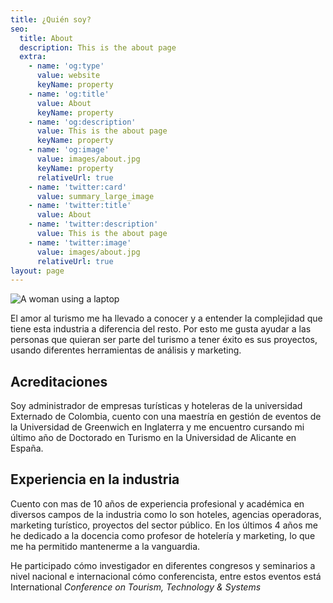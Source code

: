 ```yaml
---
title: ¿Quién soy?
seo:
  title: About
  description: This is the about page
  extra:
    - name: 'og:type'
      value: website
      keyName: property
    - name: 'og:title'
      value: About
      keyName: property
    - name: 'og:description'
      value: This is the about page
      keyName: property
    - name: 'og:image'
      value: images/about.jpg
      keyName: property
      relativeUrl: true
    - name: 'twitter:card'
      value: summary_large_image
    - name: 'twitter:title'
      value: About
    - name: 'twitter:description'
      value: This is the about page
    - name: 'twitter:image'
      value: images/about.jpg
      relativeUrl: true
layout: page
---
```

![A woman using a laptop](/images/about.jpg)

El amor al turismo me ha llevado a conocer y a entender la complejidad que tiene esta industria a diferencia del resto. Por esto me gusta ayudar a las personas que quieran ser parte del turismo a tener éxito es sus proyectos, usando diferentes herramientas de análisis y marketing.

## Acreditaciones

Soy administrador de empresas turísticas y hoteleras de la universidad Externado de Colombia, cuento con una maestría en gestión de eventos de la Universidad de Greenwich en Inglaterra y me encuentro cursando mi último año de Doctorado en Turismo en la Universidad de Alicante en España.

## Experiencia en la industria

Cuento con mas de 10 años de experiencia profesional y académica en diversos campos de la industria como lo son hoteles, agencias operadoras, marketing turístico, proyectos del sector público. En los últimos 4 años me he dedicado a la docencia como profesor de hotelería y marketing, lo que me ha permitido mantenerme a la vanguardia.

He participado cómo investigador en diferentes congresos y seminarios a nivel nacional e internacional cómo conferencista, entre estos eventos está International *Conference on Tourism, Technology & Systems*
